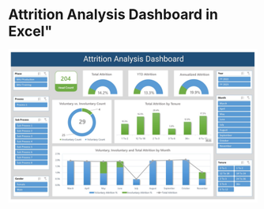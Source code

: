 # Attrition Analysis Dashboard in Excel" 
![Attrition Analytsis Dashboard](Attrition_Dashboard.jpg)
